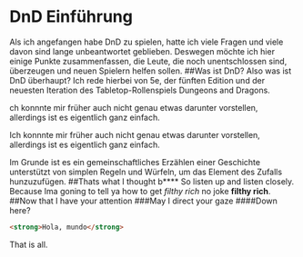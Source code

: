 # DnD Einführung
Als ich angefangen habe DnD zu spielen, hatte ich viele Fragen und viele davon sind lange unbeantwortet geblieben. Deswegen möchte ich hier einige Punkte zusammenfassen, die Leute, die noch unentschlossen sind, überzeugen und neuen Spielern helfen sollen.
##Was ist DnD?
Also was ist DnD überhaupt? Ich rede hierbei von 5e, der fünften Edition und der neuesten Iteration des Tabletop-Rollenspiels Dungeons and Dragons.


ch konnnte mir früher auch nicht genau etwas darunter vorstellen, allerdings ist es eigentlich ganz einfach.


Ich konnnte mir früher auch nicht genau etwas darunter vorstellen, allerdings ist es eigentlich ganz einfach.


Im Grunde ist es ein gemeinschaftliches Erzählen einer Geschichte unterstützt von simplen Regeln und Würfeln, um das Element des Zufalls hunzuzufügen.
##Thats what I thought b****
So listen up and listen closely. Because Ima goning to tell ya how to get *filthy rich* no joke
**filthy rich**.
##Now that I have your attention
###May I direct your gaze
####Down here?
``` html
<strong>Hola, mundo</strong>
```
That is all.
